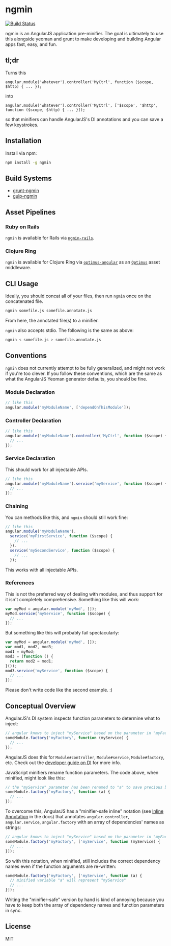 # ngmin
[![Build Status](https://travis-ci.org/btford/ngmin.png?branch=master)](https://travis-ci.org/btford/ngmin)

ngmin is an AngularJS application pre-minifier. The goal is ultimately to use this alongside yeoman and grunt to make developing and building Angular apps fast, easy, and fun.

## tl;dr
Turns this

```
angular.module('whatever').controller('MyCtrl', function ($scope, $http) { ... });
```

into

```
angular.module('whatever').controller('MyCtrl', ['$scope', '$http', function ($scope, $http) { ... }]);
```

so that minifiers can handle AngularJS's DI annotations and you can save a few keystrokes.

## Installation
Install via npm:
```bash
npm install -g ngmin
```

## Build Systems

- [grunt-ngmin](https://github.com/btford/grunt-ngmin)
- [gulp-ngmin](https://github.com/sindresorhus/gulp-ngmin)

## Asset Pipelines

### Ruby on Rails

`ngmin` is available for Rails via [`ngmin-rails`](http://rubygems.org/gems/ngmin-rails).

### Clojure Ring

`ngmin` is available for Clojure Ring via [`optimus-angular`](https://github.com/magnars/optimus-angular) as an [`Optimus`](https://github.com/magnars/optimus) asset middleware.

## CLI Usage

Ideally, you should concat all of your files, then run `ngmin` once on the concatenated file.

```bash
ngmin somefile.js somefile.annotate.js
```

From here, the annotated file(s) to a minifier.

`ngmin` also accepts stdio. The following is the same as above:

```bash
ngmin < somefile.js > somefile.annotate.js
```

## Conventions
`ngmin` does not currently attempt to be fully generalized, and might not work if you're too clever. If you follow these conventions, which are the same as what the AngularJS Yeoman generator defaults, you should be fine.

### Module Declaration

```javascript
// like this
angular.module('myModuleName', ['dependOnThisModule']);
```

### Controller Declaration

```javascript
// like this
angular.module('myModuleName').controller('MyCtrl', function ($scope) {
  // ...
});
```

### Service Declaration
This should work for all injectable APIs.

```javascript
// like this
angular.module('myModuleName').service('myService', function ($scope) {
  // ...
});
```

### Chaining
You can methods like this, and `ngmin` should still work fine:

```javascript
// like this
angular.module('myModuleName').
  service('myFirstService', function ($scope) {
    // ...
  }).
  service('mySecondService', function ($scope) {
    // ...
  });
```

This works with all injectable APIs.

### References
This is not the preferred way of dealing with modules, and thus support for it isn't completely comprehensive. Something like this will work:
```javascript
var myMod = angular.module('myMod', []);
myMod.service('myService', function ($scope) {
  // ...
});
```

But something like this will probably fail spectacularly:
```javascript
var myMod = angular.module('myMod', []);
var mod1, mod2, mod3;
mod1 = myMod;
mod3 = (function () {
  return mod2 = mod1;
}());
mod3.service('myService', function ($scope) {
  // ...
});
```

Please don't write code like the second example. :)

## Conceptual Overview
AngularJS's DI system inspects function parameters to determine what to inject:
```javascript
// angular knows to inject "myService" based on the parameter in "myFactory"
someModule.factory('myFactory', function (myService) {
  // ...
});
```
AngularJS does this for `Module#controller`, `Module#service`, `Module#factory`, etc. Check out the [developer guide on DI](http://docs.angularjs.org/guide/di) for more info.

JavaScript minifiers rename function parameters. The code above, when minified, might look like this:
```javascript
// the "myService" parameter has been renamed to "a" to save precious bytes
someModule.factory('myFactory', function (a) {
  // ...
});
```

To overcome this, AngularJS has a "minifier-safe inline" notation (see [Inline Annotation](http://docs.angularjs.org/guide/di) in the docs) that annotates `angular.controller`, `angular.service`, `angular.factory` with an array of dependencies' names as strings:
```javascript
// angular knows to inject "myService" based on the parameter in "myFactory"
someModule.factory('myFactory', ['myService', function (myService) {
  // ...
}]);
```

So with this notation, when minified, still includes the correct dependency names even if the function arguments are re-written:
```javascript
someModule.factory('myFactory', ['myService', function (a) {
  // minified variable "a" will represent "myService"
  // ...
}]);
```

Writing the "minifier-safe" version by hand is kind of annoying because you have to keep both the array of dependency names and function parameters in sync.

## License
MIT
